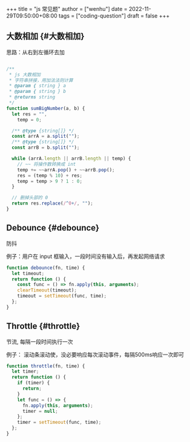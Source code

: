 +++
title = "js 常见题"
author = ["wenhu"]
date = 2022-11-29T09:50:00+08:00
tags = ["coding-question"]
draft = false
+++

## 大数相加 {#大数相加}

思路：从右到左循环去加

```js

/**
 * js 大数相加
 * 字符串拼接，用加法法则计算
 * @param { string } a
 * @param { string } b
 * @returns string
 */
function sumBigNumber(a, b) {
  let res = "",
    temp = 0;

  /** @type {string[]} */
  const arrA = a.split("");
  /** @type {string[]} */
  const arrB = b.split("");

  while (arrA.length || arrB.length || temp) {
    // ~~ 将操作数转换成 int
    temp += ~~arrA.pop() + ~~arrB.pop();
    res = (temp % 10) + res;
    temp = temp > 9 ? 1 : 0;
  }

  // 删掉头部的 0
  return res.replace(/^0+/, "");
}

```


## Debounce {#debounce}

防抖

例子：用户在 input 框输入，一段时间没有输入后，再发起网络请求

```js
function debounce(fn, time) {
  let timeout;
  return function () {
    const func = () => fn.apply(this, arguments);
    clearTimeout(timeout);
    timeout = setTimeout(func, time);
  };
}
```


## Throttle {#throttle}

节流, 每隔一段时间执行一次

例子： 滚动条滚动使，没必要响应每次滚动事件，每隔500ms响应一次即可

```js
function throttle(fn, time) {
  let timer;
  return function () {
    if (timer) {
      return;
    }
    let func = () => {
      fn.apply(this, arguments);
      timer = null;
    };
    timer = setTimeout(func, time);
  };
}
```
